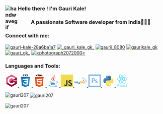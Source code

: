 ### <img alt="handwavegif" src="https://user-images.githubusercontent.com/39513876/112366216-8cfe7400-8cfe-11eb-8116-7d3dbae20e97.gif" width='40' align="left"/> Hello there ! I'm Gauri Kale!
<h3 align="center"><strong>A passionate Software developer from India👩‍💻✨</strong></h3>

<h3 align="left">Connect with me:</h3>
<p align="left">
<a href="https://linkedin.com/in/gauri-kale-28a6ba1a7" target="blank"><img align="center" src="https://raw.githubusercontent.com/rahuldkjain/github-profile-readme-generator/master/src/images/icons/Social/linked-in-alt.svg" alt="gauri-kale-28a6ba1a7" height="30" width="40" /></a>
<a href="https://instagram.com/_gauri_kale_gk_" target="blank"><img align="center" src="https://raw.githubusercontent.com/rahuldkjain/github-profile-readme-generator/master/src/images/icons/Social/instagram.svg" alt="_gauri_kale_gk_" height="30" width="40" /></a>
<a href="https://www.codechef.com/users/gaurii_8080" target="blank"><img align="center" src="https://cdn.jsdelivr.net/npm/simple-icons@3.1.0/icons/codechef.svg" alt="gaurii_8080" height="30" width="40" /></a>
<a href="https://www.hackerrank.com/gaurikale_gk" target="blank"><img align="center" src="https://raw.githubusercontent.com/rahuldkjain/github-profile-readme-generator/master/src/images/icons/Social/hackerrank.svg" alt="gaurikale_gk" height="30" width="40" /></a>
<a href="https://www.leetcode.com/gauri_gk_" target="blank"><img align="center" src="https://raw.githubusercontent.com/rahuldkjain/github-profile-readme-generator/master/src/images/icons/Social/leet-code.svg" alt="gauri_gk_" height="30" width="40" /></a>
<a href="https://auth.geeksforgeeks.org/user/<photograph2072000>" target="blank"><img align="center" src="https://raw.githubusercontent.com/rahuldkjain/github-profile-readme-generator/master/src/images/icons/Social/geeks-for-geeks.svg" alt="<photograph2072000>" height="30" width="40" /></a>
</p>

<h3 align="left">Languages and Tools:</h3>
<p align="left"> <a href="https://www.w3schools.com/cpp/" target="_blank"> <img src="https://raw.githubusercontent.com/devicons/devicon/master/icons/cplusplus/cplusplus-original.svg" alt="cplusplus" width="40" height="40"/> </a> <a href="https://www.w3schools.com/css/" target="_blank"> <img src="https://raw.githubusercontent.com/devicons/devicon/master/icons/css3/css3-original-wordmark.svg" alt="css3" width="40" height="40"/> </a> <a href="https://www.w3.org/html/" target="_blank"> <img src="https://raw.githubusercontent.com/devicons/devicon/master/icons/html5/html5-original-wordmark.svg" alt="html5" width="40" height="40"/> </a> <a href="https://www.java.com" target="_blank"> <img src="https://raw.githubusercontent.com/devicons/devicon/master/icons/java/java-original.svg" alt="java" width="40" height="40"/> </a> <a href="https://developer.mozilla.org/en-US/docs/Web/JavaScript" target="_blank"> <img src="https://raw.githubusercontent.com/devicons/devicon/master/icons/javascript/javascript-original.svg" alt="javascript" width="40" height="40"/> </a> <a href="https://www.mysql.com/" target="_blank"> <img src="https://raw.githubusercontent.com/devicons/devicon/master/icons/mysql/mysql-original-wordmark.svg" alt="mysql" width="40" height="40"/> </a> <a href="https://www.photoshop.com/en" target="_blank"> <img src="https://raw.githubusercontent.com/devicons/devicon/master/icons/photoshop/photoshop-line.svg" alt="photoshop" width="40" height="40"/> </a> <a href="https://www.python.org" target="_blank"> <img src="https://raw.githubusercontent.com/devicons/devicon/master/icons/python/python-original.svg" alt="python" width="40" height="40"/> </a> <a href="https://reactjs.org/" target="_blank"> <img src="https://raw.githubusercontent.com/devicons/devicon/master/icons/react/react-original-wordmark.svg" alt="react" width="40" height="40"/> </a> </p>

<p><img align="left" src="https://github-readme-stats.vercel.app/api/top-langs?username=gauri207&show_icons=true&locale=en&layout=compact" alt="gauri207" /></p>

<p>&nbsp;<img align="center" src="https://github-readme-stats.vercel.app/api?username=gauri207&show_icons=true&locale=en" alt="gauri207" /></p>

<p><img align="center" src="https://github-readme-streak-stats.herokuapp.com/?user=gauri207&" alt="gauri207" /></p>
